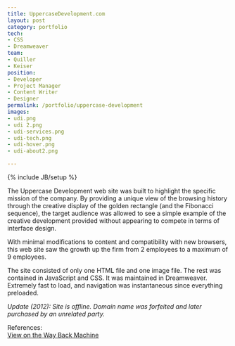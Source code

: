 ```yaml
---
title: UppercaseDevelopment.com
layout: post
category: portfolio
tech:
- CSS
- Dreamweaver
team:
- Quiller
- Keiser
position:
- Developer
- Project Manager
- Content Writer
- Designer
permalink: /portfolio/uppercase-development
images:
- udi.png
- udi 2.png
- udi-services.png
- udi-tech.png
- udi-hover.png
- udi-about2.png

---
```

{% include JB/setup %}
<div id="node-5" class="node node-portfolio node-promoted">
  <div class="content clearfix">
    <div class="field field-name-body field-type-text-with-summary field-label-hidden"><div class="field-items"><div class="field-item even"><p>The Uppercase Development web site was built to highlight the specific mission of the company. By providing a unique view of the browsing history through the creative display of the golden rectangle (and the Fibonacci sequence), the target audience was allowed to see a simple example of the creative development provided without appearing to compete in terms of interface design.</p>
<p>With minimal modifications to content and compatibility with new browsers, this web site saw the growth up the firm from 2 employees to a maximum of 9 employees.</p>
<p>The site consisted of only one HTML file and one image file. The rest was contained in JavaScript and CSS. It was maintained in Dreamweaver. Extremely fast to load, and navigation was instantaneous since everything preloaded.</p>
<p><em>Update (2012): Site is offline. Domain name was forfeited and later purchased by an unrelated party.</em></p>
</div></div></div><div class="field field-name-field-reference field-type-link-field field-label-above"><div class="field-label">References:&nbsp;</div><div class="field-items"><div class="field-item even"><a href="http://web.archive.org/web/20110201112030/http://uppercasedevelopment.com/" rel="nofollow">View on the Way Back Machine</a></div></div></div>  </div>
</div>
